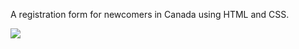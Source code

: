 A registration form for newcomers in Canada using HTML and CSS.

<img src="https://cdn.discordapp.com/attachments/1016745958727491615/1029446290075045960/Form_Newcomers.JPG" />
